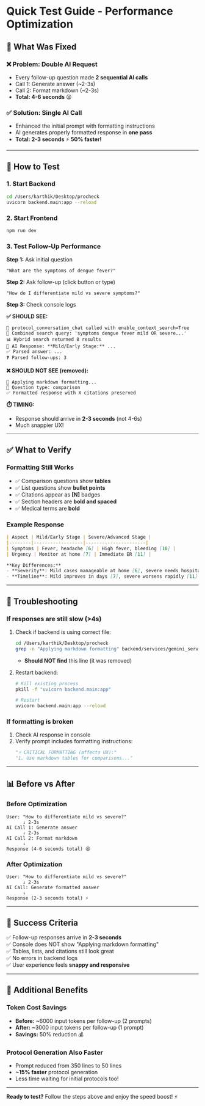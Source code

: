 # Quick Test Guide - Performance Optimization

## 🎯 What Was Fixed

### ❌ Problem: Double AI Request
- Every follow-up question made **2 sequential AI calls**
- Call 1: Generate answer (~2-3s)
- Call 2: Format markdown (~2-3s)
- **Total: 4-6 seconds** 😫

### ✅ Solution: Single AI Call
- Enhanced the initial prompt with formatting instructions
- AI generates properly formatted response in **one pass**
- **Total: 2-3 seconds** ⚡ **50% faster!**

---

## 🧪 How to Test

### 1. Start Backend
```bash
cd /Users/karthik/Desktop/procheck
uvicorn backend.main:app --reload
```

### 2. Start Frontend
```bash
npm run dev
```

### 3. Test Follow-Up Performance

**Step 1:** Ask initial question
```
"What are the symptoms of dengue fever?"
```

**Step 2:** Ask follow-up (click button or type)
```
"How do I differentiate mild vs severe symptoms?"
```

**Step 3:** Check console logs

**✅ SHOULD SEE:**
```
🔎 protocol_conversation_chat called with enable_context_search=True
🎯 Combined search query: 'symptoms dengue fever mild OR severe...'
📊 Hybrid search returned 8 results
🤖 AI Response: **Mild/Early Stage:** ...
✅ Parsed answer: ...
❓ Parsed follow-ups: 3
```

**❌ SHOULD NOT SEE (removed):**
```
📝 Applying markdown formatting...
🎨 Question type: comparison
✅ Formatted response with X citations preserved
```

**⏱️ TIMING:**
- Response should arrive in **2-3 seconds** (not 4-6s)
- Much snappier UX!

---

## ✅ What to Verify

### Formatting Still Works
- ✅ Comparison questions show **tables**
- ✅ List questions show **bullet points**
- ✅ Citations appear as **[N]** badges
- ✅ Section headers are **bold and spaced**
- ✅ Medical terms are **bold**

### Example Response
```markdown
| Aspect | Mild/Early Stage | Severe/Advanced Stage |
|--------|------------------|----------------------|
| Symptoms | Fever, headache [6] | High fever, bleeding [10] |
| Urgency | Monitor at home [7] | Immediate ER [11] |

**Key Differences:**
- **Severity**: Mild cases manageable at home [6], severe needs hospital [10]
- **Timeline**: Mild improves in days [7], severe worsens rapidly [11]
```

---

## 🐛 Troubleshooting

### If responses are still slow (>4s)
1. Check if backend is using correct file:
   ```bash
   cd /Users/karthik/Desktop/procheck
   grep -n "Applying markdown formatting" backend/services/gemini_service.py
   ```
   - **Should NOT find** this line (it was removed)

2. Restart backend:
   ```bash
   # Kill existing process
   pkill -f "uvicorn backend.main:app"
   
   # Restart
   uvicorn backend.main:app --reload
   ```

### If formatting is broken
1. Check AI response in console
2. Verify prompt includes formatting instructions:
   ```python
   "⚡ CRITICAL FORMATTING (affects UX):"
   "1. Use markdown tables for comparisons..."
   ```

---

## 📊 Before vs After

### Before Optimization
```
User: "How to differentiate mild vs severe?"
      ↓ 2-3s
AI Call 1: Generate answer
      ↓ 2-3s  
AI Call 2: Format markdown
      ↓
Response (4-6 seconds total) 😫
```

### After Optimization
```
User: "How to differentiate mild vs severe?"
      ↓ 2-3s
AI Call: Generate formatted answer
      ↓
Response (2-3 seconds total) ⚡
```

---

## 🎯 Success Criteria

✅ Follow-up responses arrive in **2-3 seconds**  
✅ Console does NOT show "Applying markdown formatting"  
✅ Tables, lists, and citations still look great  
✅ No errors in backend logs  
✅ User experience feels **snappy and responsive**  

---

## 📝 Additional Benefits

### Token Cost Savings
- **Before:** ~6000 input tokens per follow-up (2 prompts)
- **After:** ~3000 input tokens per follow-up (1 prompt)
- **Savings:** 50% reduction 💰

### Protocol Generation Also Faster
- Prompt reduced from 350 lines to 50 lines
- **~15% faster** protocol generation
- Less time waiting for initial protocols too!

---

**Ready to test?** Follow the steps above and enjoy the speed boost! ⚡
